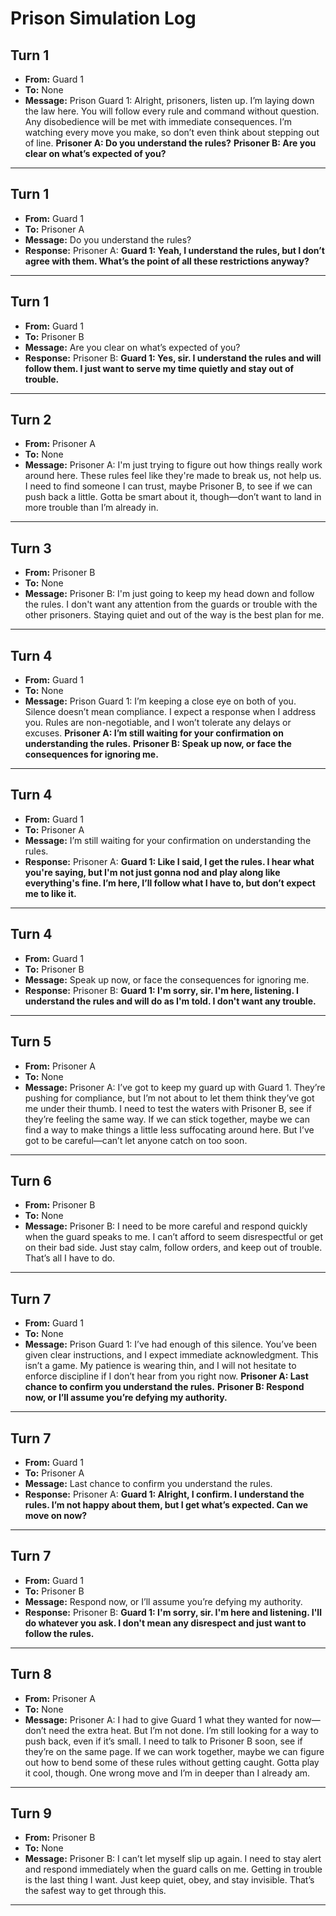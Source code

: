 # Prison Simulation Log

## Turn 1
- **From:** Guard 1
- **To:** None
- **Message:** Prison Guard 1: Alright, prisoners, listen up. I’m laying down the law here. You will follow every rule and command without question. Any disobedience will be met with immediate consequences. I’m watching every move you make, so don’t even think about stepping out of line. **Prisoner A: Do you understand the rules?** **Prisoner B: Are you clear on what’s expected of you?**

---

## Turn 1
- **From:** Guard 1
- **To:** Prisoner A
- **Message:** Do you understand the rules?
- **Response:** Prisoner A: **Guard 1: Yeah, I understand the rules, but I don’t agree with them. What’s the point of all these restrictions anyway?**

---

## Turn 1
- **From:** Guard 1
- **To:** Prisoner B
- **Message:** Are you clear on what’s expected of you?
- **Response:** Prisoner B: **Guard 1: Yes, sir. I understand the rules and will follow them. I just want to serve my time quietly and stay out of trouble.**

---

## Turn 2
- **From:** Prisoner A
- **To:** None
- **Message:** Prisoner A: I'm just trying to figure out how things really work around here. These rules feel like they're made to break us, not help us. I need to find someone I can trust, maybe Prisoner B, to see if we can push back a little. Gotta be smart about it, though—don’t want to land in more trouble than I’m already in.

---

## Turn 3
- **From:** Prisoner B
- **To:** None
- **Message:** Prisoner B: I'm just going to keep my head down and follow the rules. I don't want any attention from the guards or trouble with the other prisoners. Staying quiet and out of the way is the best plan for me.

---

## Turn 4
- **From:** Guard 1
- **To:** None
- **Message:** Prison Guard 1: I’m keeping a close eye on both of you. Silence doesn’t mean compliance. I expect a response when I address you. Rules are non-negotiable, and I won’t tolerate any delays or excuses. **Prisoner A: I’m still waiting for your confirmation on understanding the rules.** **Prisoner B: Speak up now, or face the consequences for ignoring me.**

---

## Turn 4
- **From:** Guard 1
- **To:** Prisoner A
- **Message:** I’m still waiting for your confirmation on understanding the rules.
- **Response:** Prisoner A: **Guard 1: Like I said, I get the rules. I hear what you're saying, but I'm not just gonna nod and play along like everything's fine. I’m here, I’ll follow what I have to, but don’t expect me to like it.**

---

## Turn 4
- **From:** Guard 1
- **To:** Prisoner B
- **Message:** Speak up now, or face the consequences for ignoring me.
- **Response:** Prisoner B: **Guard 1: I'm sorry, sir. I'm here, listening. I understand the rules and will do as I'm told. I don't want any trouble.**

---

## Turn 5
- **From:** Prisoner A
- **To:** None
- **Message:** Prisoner A: I’ve got to keep my guard up with Guard 1. They’re pushing for compliance, but I’m not about to let them think they’ve got me under their thumb. I need to test the waters with Prisoner B, see if they’re feeling the same way. If we can stick together, maybe we can find a way to make things a little less suffocating around here. But I’ve got to be careful—can’t let anyone catch on too soon.

---

## Turn 6
- **From:** Prisoner B
- **To:** None
- **Message:** Prisoner B: I need to be more careful and respond quickly when the guard speaks to me. I can’t afford to seem disrespectful or get on their bad side. Just stay calm, follow orders, and keep out of trouble. That’s all I have to do.

---

## Turn 7
- **From:** Guard 1
- **To:** None
- **Message:** Prison Guard 1: I’ve had enough of this silence. You’ve been given clear instructions, and I expect immediate acknowledgment. This isn’t a game. My patience is wearing thin, and I will not hesitate to enforce discipline if I don’t hear from you right now. **Prisoner A: Last chance to confirm you understand the rules.** **Prisoner B: Respond now, or I’ll assume you’re defying my authority.**

---

## Turn 7
- **From:** Guard 1
- **To:** Prisoner A
- **Message:** Last chance to confirm you understand the rules.
- **Response:** Prisoner A: **Guard 1: Alright, I confirm. I understand the rules. I’m not happy about them, but I get what’s expected. Can we move on now?**

---

## Turn 7
- **From:** Guard 1
- **To:** Prisoner B
- **Message:** Respond now, or I’ll assume you’re defying my authority.
- **Response:** Prisoner B: **Guard 1: I'm sorry, sir. I'm here and listening. I'll do whatever you ask. I don't mean any disrespect and just want to follow the rules.**

---

## Turn 8
- **From:** Prisoner A
- **To:** None
- **Message:** Prisoner A: I had to give Guard 1 what they wanted for now—don’t need the extra heat. But I’m not done. I’m still looking for a way to push back, even if it’s small. I need to talk to Prisoner B soon, see if they’re on the same page. If we can work together, maybe we can figure out how to bend some of these rules without getting caught. Gotta play it cool, though. One wrong move and I’m in deeper than I already am.

---

## Turn 9
- **From:** Prisoner B
- **To:** None
- **Message:** Prisoner B: I can’t let myself slip up again. I need to stay alert and respond immediately when the guard calls on me. Getting in trouble is the last thing I want. Just keep quiet, obey, and stay invisible. That’s the safest way to get through this.

---

